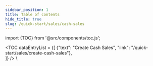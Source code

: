 ```yaml
---
sidebar_position: 1
title: Table of contents
hide_title: true 
slug: /quick-start/sales/cash-sales 
---
```


import {TOC} from '@src/components/toc.js';

<TOC
dataEntryList = {[
{"text": "Create Cash Sales", "link": "/quick-start/sales/create-cash-sales"},  
]}
/>
\